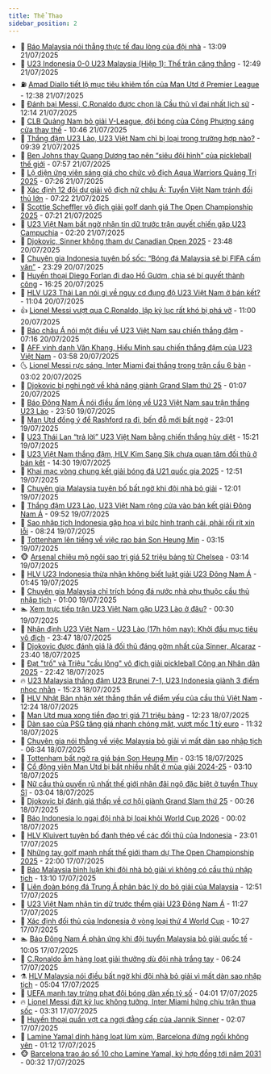```yaml
---
title: Thể Thao
sidebar_position: 2
---
```


<!-- dantri-the-thao:START -->
- 🎡 [Báo Malaysia nói thẳng thực tế đau lòng của đội nhà](https://dantri.com.vn/the-thao/bao-malaysia-noi-thang-thuc-te-dau-long-cua-doi-nha-20250721200900983.htm) - 13:09 21/07/2025
- 💯 [U23 Indonesia 0-0 U23 Malaysia &lpar;Hiệp 1&rpar;: Thế trận căng thẳng](https://dantri.com.vn/the-thao/u23-indonesia-0-0-u23-malaysia-hiep-1-the-tran-cang-thang-20250721194909896.htm) - 12:49 21/07/2025
- ⛽️ [Amad Diallo tiết lộ mục tiêu khiêm tốn của Man Utd ở Premier League](https://dantri.com.vn/the-thao/amad-diallo-tiet-lo-muc-tieu-khiem-ton-cua-man-utd-o-premier-league-20250721150925423.htm) - 12:38 21/07/2025
- 💃 [Đánh bại Messi, C.Ronaldo được chọn là Cầu thủ vĩ đại nhất lịch sử](https://dantri.com.vn/the-thao/danh-bai-messi-cronaldo-duoc-chon-la-cau-thu-vi-dai-nhat-lich-su-20250721191405064.htm) - 12:14 21/07/2025
- 🌈 [CLB Quảng Nam bỏ giải V-League, đội bóng của Công Phượng sáng cửa thay thế](https://dantri.com.vn/the-thao/clb-quang-nam-bo-giai-v-league-doi-bong-cua-cong-phuong-sang-cua-thay-the-20250721174427552.htm) - 10:46 21/07/2025
- 🦅 [Thắng đậm U23 Lào, U23 Việt Nam chỉ bị loại trong trường hợp nào?](https://dantri.com.vn/the-thao/thang-dam-u23-lao-u23-viet-nam-chi-bi-loai-trong-truong-hop-nao-20250721153908856.htm) - 09:39 21/07/2025
- 🌝 [Ben Johns thay Quang Dương tạo nên “siêu đội hình” của pickleball thế giới](https://dantri.com.vn/the-thao/ben-johns-thay-quang-duong-tao-nen-sieu-doi-hinh-cua-pickleball-the-gioi-20250721143603543.htm) - 07:57 21/07/2025
- 🚀 [Lộ diện ứng viên sáng giá cho chức vô địch Aqua Warriors Quảng Trị 2025](https://dantri.com.vn/the-thao/lo-dien-ung-vien-sang-gia-cho-chuc-vo-dich-aqua-warriors-quang-tri-2025-20250721113246696.htm) - 07:26 21/07/2025
- 🎉 [Xác định 12 đội dự giải vô địch nữ châu Á: Tuyển Việt Nam tránh đối thủ lớn](https://dantri.com.vn/the-thao/xac-dinh-12-doi-du-giai-vo-dich-nu-chau-a-tuyen-viet-nam-tranh-doi-thu-lon-20250721104703852.htm) - 07:22 21/07/2025
- 📝 [Scottie Scheffler vô địch giải golf danh giá The Open Championship 2025](https://dantri.com.vn/the-thao/scottie-scheffler-vo-dich-giai-golf-danh-gia-the-open-championship-2025-20250721134259294.htm) - 07:21 21/07/2025
- 🦄 [U23 Việt Nam bất ngờ nhận tin dữ trước trận quyết chiến gặp U23 Campuchia](https://dantri.com.vn/the-thao/u23-viet-nam-bat-ngo-nhan-tin-du-truoc-tran-quyet-chien-gap-u23-campuchia-20250721092007233.htm) - 02:20 21/07/2025
- 🎉 [Djokovic, Sinner không tham dự Canadian Open 2025](https://dantri.com.vn/the-thao/djokovic-sinner-khong-tham-du-canadian-open-2025-20250721064646826.htm) - 23:48 20/07/2025
- 💼 [Chuyên gia Indonesia tuyên bố sốc: “Bóng đá Malaysia sẽ bị FIFA cấm vận”](https://dantri.com.vn/the-thao/chuyen-gia-indonesia-tuyen-bo-soc-bong-da-malaysia-se-bi-fifa-cam-van-20250720233113504.htm) - 23:29 20/07/2025
- 🤡 [Huyền thoại Diego Forlan đi dạo Hồ Gươm, chia sẻ bí quyết thành công](https://dantri.com.vn/the-thao/huyen-thoai-diego-forlan-di-dao-ho-guom-chia-se-bi-quyet-thanh-cong-20250721010702432.htm) - 16:25 20/07/2025
- 🦆 [HLV U23 Thái Lan nói gì về nguy cơ đụng độ U23 Việt Nam ở bán kết?](https://dantri.com.vn/the-thao/hlv-u23-thai-lan-noi-gi-ve-nguy-co-dung-do-u23-viet-nam-o-ban-ket-20250720180357650.htm) - 11:04 20/07/2025
- 👍 [Lionel Messi vượt qua C.Ronaldo, lập kỷ lục rất khó bị phá vỡ](https://dantri.com.vn/the-thao/lionel-messi-vuot-qua-cronaldo-lap-ky-luc-rat-kho-bi-pha-vo-20250720172507932.htm) - 11:00 20/07/2025
- 💼 [Báo châu Á nói một điều về U23 Việt Nam sau chiến thắng đậm](https://dantri.com.vn/the-thao/bao-chau-a-noi-mot-dieu-ve-u23-viet-nam-sau-chien-thang-dam-20250720121327067.htm) - 07:16 20/07/2025
- 🦒 [AFF vinh danh Văn Khang, Hiểu Minh sau chiến thắng đậm của U23 Việt Nam](https://dantri.com.vn/the-thao/aff-vinh-danh-van-khang-hieu-minh-sau-chien-thang-dam-cua-u23-viet-nam-20250720084527976.htm) - 03:58 20/07/2025
- 🌜 [Lionel Messi rực sáng, Inter Miami đại thắng trong trận cầu 6 bàn](https://dantri.com.vn/the-thao/lionel-messi-ruc-sang-inter-miami-dai-thang-trong-tran-cau-6-ban-20250720100235873.htm) - 03:02 20/07/2025
- 🦆 [Djokovic bị nghi ngờ về khả năng giành Grand Slam thứ 25](https://dantri.com.vn/the-thao/djokovic-bi-nghi-ngo-ve-kha-nang-gianh-grand-slam-thu-25-20250720080253367.htm) - 01:07 20/07/2025
- 💪 [Báo Đông Nam Á nói điều ấm lòng về U23 Việt Nam sau trận thắng U23 Lào](https://dantri.com.vn/the-thao/bao-dong-nam-a-noi-dieu-am-long-ve-u23-viet-nam-sau-tran-thang-u23-lao-20250719233935537.htm) - 23:50 19/07/2025
- 🧠 [Man Utd đồng ý để Rashford ra đi, bến đỗ mới bất ngờ](https://dantri.com.vn/the-thao/man-utd-dong-y-de-rashford-ra-di-ben-do-moi-bat-ngo-20250719225511847.htm) - 23:01 19/07/2025
- 🦄 [U23 Thái Lan “trả lời” U23 Việt Nam bằng chiến thắng hủy diệt](https://dantri.com.vn/the-thao/u23-thai-lan-tra-loi-u23-viet-nam-bang-chien-thang-huy-diet-20250719222148923.htm) - 15:21 19/07/2025
- 🥸 [U23 Việt Nam thắng đậm, HLV Kim Sang Sik chưa quan tâm đối thủ ở bán kết](https://dantri.com.vn/the-thao/u23-viet-nam-thang-dam-hlv-kim-sang-sik-chua-quan-tam-doi-thu-o-ban-ket-20250719212616389.htm) - 14:30 19/07/2025
- 🤠 [Khai mạc vòng chung kết giải bóng đá U21 quốc gia 2025](https://dantri.com.vn/the-thao/khai-mac-vong-chung-ket-giai-bong-da-u21-quoc-gia-2025-20250719215725674.htm) - 12:51 19/07/2025
- 👺 [Chuyên gia Malaysia tuyên bố bất ngờ khi đội nhà bỏ giải](https://dantri.com.vn/the-thao/chuyen-gia-malaysia-tuyen-bo-bat-ngo-khi-doi-nha-bo-giai-20250719182522734.htm) - 12:01 19/07/2025
- 📝 [Thắng đậm U23 Lào, U23 Việt Nam rộng cửa vào bán kết giải Đông Nam Á](https://dantri.com.vn/the-thao/thang-dam-u23-lao-u23-viet-nam-rong-cua-vao-ban-ket-giai-dong-nam-a-20250719165244909.htm) - 09:52 19/07/2025
- 🦆 [Sao nhập tịch Indonesia gặp họa vì bức hình tranh cãi, phải rối rít xin lỗi](https://dantri.com.vn/the-thao/sao-nhap-tich-indonesia-gap-hoa-vi-buc-hinh-tranh-cai-phai-roi-rit-xin-loi-20250719132439484.htm) - 08:24 19/07/2025
- 🥳 [Tottenham lên tiếng về việc rao bán Son Heung Min](https://dantri.com.vn/the-thao/tottenham-len-tieng-ve-viec-rao-ban-son-heung-min-20250719095653024.htm) - 03:15 19/07/2025
- 🐵 [Arsenal chiêu mộ ngôi sao trị giá 52 triệu bảng từ Chelsea](https://dantri.com.vn/the-thao/arsenal-chieu-mo-ngoi-sao-tri-gia-52-trieu-bang-tu-chelsea-20250719095949581.htm) - 03:14 19/07/2025
- 🤩 [HLV U23 Indonesia thừa nhận không biết luật giải U23 Đông Nam Á](https://dantri.com.vn/the-thao/hlv-u23-indonesia-thua-nhan-khong-biet-luat-giai-u23-dong-nam-a-20250719081438472.htm) - 01:45 19/07/2025
- 🤠 [Chuyên gia Malaysia chỉ trích bóng đá nước nhà phụ thuộc cầu thủ nhập tịch](https://dantri.com.vn/the-thao/chuyen-gia-malaysia-chi-trich-bong-da-nuoc-nha-phu-thuoc-cau-thu-nhap-tich-20250719004307112.htm) - 01:00 19/07/2025
- 🏊 [Xem trực tiếp trận U23 Việt Nam gặp U23 Lào ở đâu?](https://dantri.com.vn/the-thao/xem-truc-tiep-tran-u23-viet-nam-gap-u23-lao-o-dau-20250719120729744.htm) - 00:30 19/07/2025
- 🗽 [Nhận định U23 Việt Nam - U23 Lào &lpar;17h hôm nay&rpar;: Khởi đầu mục tiêu vô địch](https://dantri.com.vn/the-thao/nhan-dinh-u23-viet-nam-u23-lao-17h-hom-nay-khoi-dau-muc-tieu-vo-dich-20250718224148379.htm) - 23:47 18/07/2025
- 🚀 [Djokovic được đánh giá là đối thủ đáng gờm nhất của Sinner, Alcaraz](https://dantri.com.vn/the-thao/djokovic-duoc-danh-gia-la-doi-thu-dang-gom-nhat-cua-sinner-alcaraz-20250719063704933.htm) - 23:40 18/07/2025
- 🎉 [Đạt &quot;trố&quot; và Triệu &quot;cầu lông&quot; vô địch giải pickleball Công an Nhân dân 2025](https://dantri.com.vn/the-thao/dat-tro-va-trieu-cau-long-vo-dich-giai-pickleball-cong-an-nhan-dan-2025-20250718234402517.htm) - 22:42 18/07/2025
- 🔥 [U23 Malaysia thắng đậm U23 Brunei 7-1, U23 Indonesia giành 3 điểm nhọc nhằn](https://dantri.com.vn/the-thao/u23-malaysia-thang-dam-u23-brunei-7-1-u23-indonesia-gianh-3-diem-nhoc-nhan-20250718221916571.htm) - 15:23 18/07/2025
- 🎉 [HLV Nhật Bản nhận xét thẳng thắn về điểm yếu của cầu thủ Việt Nam](https://dantri.com.vn/the-thao/hlv-nhat-ban-nhan-xet-thang-than-ve-diem-yeu-cua-cau-thu-viet-nam-20250718190124676.htm) - 12:24 18/07/2025
- 🎡 [Man Utd mua xong tiền đạo trị giá 71 triệu bảng](https://dantri.com.vn/the-thao/man-utd-mua-xong-tien-dao-tri-gia-71-trieu-bang-20250718192320159.htm) - 12:23 18/07/2025
- 🐻 [Dàn sao của PSG tăng giá nhanh chóng mặt, vượt mốc 1 tỷ euro](https://dantri.com.vn/the-thao/dan-sao-cua-psg-tang-gia-nhanh-chong-mat-vuot-moc-1-ty-euro-20250718163205828.htm) - 11:32 18/07/2025
- 🌊 [Chuyên gia nói thẳng về việc Malaysia bỏ giải vì mất dàn sao nhập tịch](https://dantri.com.vn/the-thao/chuyen-gia-noi-thang-ve-viec-malaysia-bo-giai-vi-mat-dan-sao-nhap-tich-20250718133439712.htm) - 06:34 18/07/2025
- 💃 [Tottenham bất ngờ ra giá bán Son Heung Min](https://dantri.com.vn/the-thao/tottenham-bat-ngo-ra-gia-ban-son-heung-min-20250718095330488.htm) - 03:15 18/07/2025
- 🤔 [Cổ động viên Man Utd bị bắt nhiều nhất ở mùa giải 2024-25](https://dantri.com.vn/the-thao/co-dong-vien-man-utd-bi-bat-nhieu-nhat-o-mua-giai-2024-25-20250718082312270.htm) - 03:10 18/07/2025
- 🤭 [Nữ cầu thủ quyến rũ nhất thế giới nhận đãi ngộ đặc biệt ở tuyển Thụy Sĩ](https://dantri.com.vn/the-thao/nu-cau-thu-quyen-ru-nhat-the-gioi-nhan-dai-ngo-dac-biet-o-tuyen-thuy-si-20250718092410904.htm) - 03:04 18/07/2025
- 👹 [Djokovic bị đánh giá thấp về cơ hội giành Grand Slam thứ 25](https://dantri.com.vn/the-thao/djokovic-bi-danh-gia-thap-ve-co-hoi-gianh-grand-slam-thu-25-20250718071953943.htm) - 00:26 18/07/2025
- 🗽 [Báo Indonesia lo ngại đội nhà bị loại khỏi World Cup 2026](https://dantri.com.vn/the-thao/bao-indonesia-lo-ngai-doi-nha-bi-loai-khoi-world-cup-2026-20250717234605540.htm) - 00:02 18/07/2025
- 🥳 [HLV Kluivert tuyên bố đanh thép về các đối thủ của Indonesia](https://dantri.com.vn/the-thao/hlv-kluivert-tuyen-bo-danh-thep-ve-cac-doi-thu-cua-indonesia-20250717223308023.htm) - 23:01 17/07/2025
- 💃 [Những tay golf mạnh nhất thế giới tham dự The Open Championship 2025](https://dantri.com.vn/the-thao/nhung-tay-golf-manh-nhat-the-gioi-tham-du-the-open-championship-2025-20250717142242632.htm) - 22:00 17/07/2025
- 🧰 [Báo Malaysia bình luận khi đội nhà bỏ giải vì không có cầu thủ nhập tịch](https://dantri.com.vn/the-thao/bao-malaysia-binh-luan-khi-doi-nha-bo-giai-vi-khong-co-cau-thu-nhap-tich-20250717194536894.htm) - 13:10 17/07/2025
- 💪 [Liên đoàn bóng đá Trung Á phản bác lý do bỏ giải của Malaysia](https://dantri.com.vn/the-thao/lien-doan-bong-da-trung-a-phan-bac-ly-do-bo-giai-cua-malaysia-20250717194132995.htm) - 12:51 17/07/2025
- 🚀 [U23 Việt Nam nhận tin dữ trước thềm giải U23 Đông Nam Á](https://dantri.com.vn/the-thao/u23-viet-nam-nhan-tin-du-truoc-them-giai-u23-dong-nam-a-20250717174710774.htm) - 11:27 17/07/2025
- 🤠 [Xác định đối thủ của Indonesia ở vòng loại thứ 4 World Cup](https://dantri.com.vn/the-thao/xac-dinh-doi-thu-cua-indonesia-o-vong-loai-thu-4-world-cup-20250717172711362.htm) - 10:27 17/07/2025
- 🏊 [Báo Đông Nam Á phản ứng khi đội tuyển Malaysia bỏ giải quốc tế](https://dantri.com.vn/the-thao/bao-dong-nam-a-phan-ung-khi-doi-tuyen-malaysia-bo-giai-quoc-te-20250717124447413.htm) - 10:05 17/07/2025
- 🦄 [C.Ronaldo ẵm hàng loạt giải thưởng dù đội nhà trắng tay](https://dantri.com.vn/the-thao/cronaldo-am-hang-loat-giai-thuong-du-doi-nha-trang-tay-20250717132432573.htm) - 06:24 17/07/2025
- ⚗️ [HLV Malaysia nói điều bất ngờ khi đội nhà bỏ giải vì mất dàn sao nhập tịch](https://dantri.com.vn/the-thao/hlv-malaysia-noi-dieu-bat-ngo-khi-doi-nha-bo-giai-vi-mat-dan-sao-nhap-tich-20250717113614841.htm) - 05:04 17/07/2025
- 🥷 [UEFA mạnh tay trừng phạt đội bóng dàn xếp tỷ số](https://dantri.com.vn/the-thao/uefa-manh-tay-trung-phat-doi-bong-dan-xep-ty-so-20250717105324469.htm) - 04:01 17/07/2025
- 🔥 [Lionel Messi đứt kỷ lục không tưởng, Inter Miami hứng chịu trận thua sốc](https://dantri.com.vn/the-thao/lionel-messi-dut-ky-luc-khong-tuong-inter-miami-hung-chiu-tran-thua-soc-20250717101522937.htm) - 03:31 17/07/2025
- 🦅 [Huyền thoại quần vợt ca ngợi đẳng cấp của Jannik Sinner](https://dantri.com.vn/the-thao/huyen-thoai-quan-vot-ca-ngoi-dang-cap-cua-jannik-sinner-20250717090256751.htm) - 02:07 17/07/2025
- 🌝 [Lamine Yamal dính hàng loạt lùm xùm, Barcelona đứng ngồi không yên](https://dantri.com.vn/the-thao/lamine-yamal-dinh-hang-loat-lum-xum-barcelona-dung-ngoi-khong-yen-20250716231340535.htm) - 01:12 17/07/2025
- 🐵 [Barcelona trao áo số 10 cho Lamine Yamal, ký hợp đồng tới năm 2031](https://dantri.com.vn/the-thao/barcelona-trao-ao-so-10-cho-lamine-yamal-ky-hop-dong-toi-nam-2031-20250717072302714.htm) - 00:32 17/07/2025<!-- dantri-the-thao:END -->
